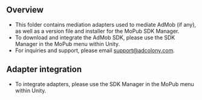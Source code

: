 ## Overview
  * This folder contains mediation adapters used to mediate AdMob (if any), as well as a version file and installer for the MoPub SDK Manager.
  * To download and integrate the AdMob SDK, please use the SDK Manager in the MoPub menu within Unity.
  * For inquiries and support, please email support@adcolony.com.
  
## Adapter integration
  * To integrate adapters, please use the SDK Manager in the MoPub menu within Unity.